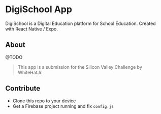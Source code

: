 # DigiSchool App
DigiSchool is a Digital Education platform for School Education.
Created with React Native / Expo.

## About

@TODO

> This app is a submission for the Silicon Valley Challenge by WhiteHatJr. 

## Contribute

- Clone this repo to your device
- Get a Firebase project running and fix `config.js`
